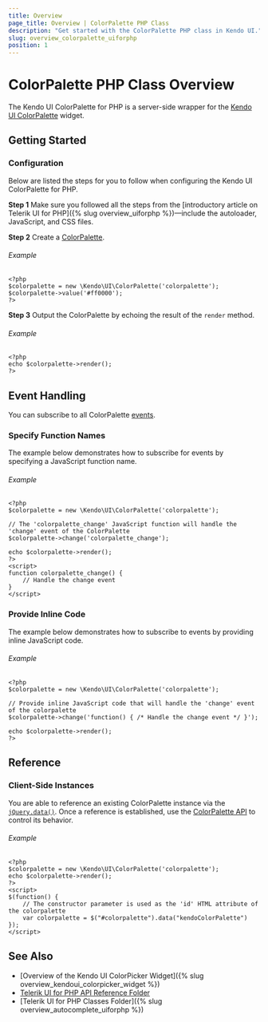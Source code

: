 ```yaml
---
title: Overview
page_title: Overview | ColorPalette PHP Class
description: "Get started with the ColorPalette PHP class in Kendo UI."
slug: overview_colorpalette_uiforphp
position: 1
---
```


# ColorPalette PHP Class Overview

The Kendo UI ColorPalette for PHP is a server-side wrapper for the [Kendo UI ColorPalette](/api/javascript/ui/colorpalette) widget.

## Getting Started

### Configuration

Below are listed the steps for you to follow when configuring the Kendo UI ColorPalette for PHP.

**Step 1** Make sure you followed all the steps from the [introductory article on Telerik UI for PHP]({% slug overview_uiforphp %})&mdash;include the autoloader, JavaScript, and CSS files.

**Step 2** Create a [ColorPalette](/api/php/Kendo/UI/ColorPalette).

###### Example

    <?php
    $colorpalette = new \Kendo\UI\ColorPalette('colorpalette');
    $colorpalette->value('#ff0000');
    ?>

**Step 3** Output the ColorPalette by echoing the result of the `render` method.

###### Example

    <?php
    echo $colorpalette->render();
    ?>

## Event Handling

You can subscribe to all ColorPalette [events](/api/web/colorpalette#events).

### Specify Function Names

The example below demonstrates how to subscribe for events by specifying a JavaScript function name.

###### Example

    <?php
    $colorpalette = new \Kendo\UI\ColorPalette('colorpalette');

    // The 'colorpalette_change' JavaScript function will handle the 'change' event of the ColorPalette
    $colorpalette->change('colorpalette_change');

    echo $colorpalette->render();
    ?>
    <script>
    function colorpalette_change() {
        // Handle the change event
    }
    </script>

### Provide Inline Code

The example below demonstrates how to subscribe to events by providing inline JavaScript code.

###### Example

    <?php
    $colorpalette = new \Kendo\UI\ColorPalette('colorpalette');

    // Provide inline JavaScript code that will handle the 'change' event of the colorpalette
    $colorpalette->change('function() { /* Handle the change event */ }');

    echo $colorpalette->render();
    ?>

<!--*-->
## Reference

### Client-Side Instances

You are able to reference an existing ColorPalette instance via the [`jQuery.data()`](http://api.jquery.com/jQuery.data/). Once a reference is established, use the [ColorPalette API](/api/javascript/ui/colorpalette#methods) to control its behavior.

###### Example

    <?php
    $colorpalette = new \Kendo\UI\ColorPalette('colorpalette');
    echo $colorpalette->render();
    ?>
    <script>
    $(function() {
        // The constructor parameter is used as the 'id' HTML attribute of the colorpalette
        var colorpalette = $("#colorpalette").data("kendoColorPalette")
    });
    </script>

## See Also

* [Overview of the Kendo UI ColorPicker Widget]({% slug overview_kendoui_colorpicker_widget %})
* [Telerik UI for PHP API Reference Folder](/api/php/Kendo/UI/AutoComplete)
* [Telerik UI for PHP Classes Folder]({% slug overview_autocomplete_uiforphp %})
